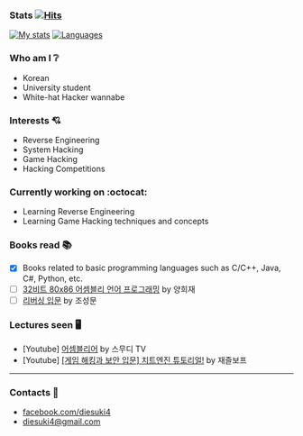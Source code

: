 ### Stats [![Hits](https://hits.seeyoufarm.com/api/count/incr/badge.svg?url=https%3A%2F%2Fgithub.com%2Fdiesuki4%2Fhit-counter&count_bg=%233DBFC8&title_bg=%23555555&icon=github.svg&icon_color=%23E7E7E7&title=hits&edge_flat=false)](https://hits.seeyoufarm.com)
[![My stats](https://github-readme-stats.vercel.app/api?username=diesuki4&hide=issues&show_icons=true)](https://github.com/anuraghazra/github-readme-stats)
[![Languages](https://github-readme-stats.vercel.app/api/top-langs/?username=diesuki4&layout=compact)](https://github.com/anuraghazra/github-readme-stats)

### Who am I :grey_question:
- Korean
- University student
- White-hat Hacker wannabe

### Interests :cupid:
- Reverse Engineering
- System Hacking
- Game Hacking
- Hacking Competitions

### Currently working on :octocat:
- Learning Reverse Engineering
- Learning Game Hacking techniques and concepts

### Books read :books:
- [x] Books related to basic programming languages such as C/C++, Java, C#, Python, etc.
- [ ] [32비트 80x86 어셈블리 언어 프로그래밍](http://pod.kyobobook.co.kr/podBook/podBookDetailView.ink?barcode=1400000291696&ejkGb=KOR) by 양희재
- [ ] [리버싱 입문](http://www.kyobobook.co.kr/product/detailViewKor.laf?mallGb=KOR&ejkGb=KOR&barcode=9788965401285) by 조성문

### Lectures seen :desktop_computer:
- [Youtube] [어셈블리어](https://www.youtube.com/watch?v=Q8xCTztsRmw&list=PL1IheunyylbaYAzQv8bdu3hxq8YX5cKlY&index=1) by 스무디 TV
- [Youtube] [[게임 해킹과 보안 입문] 치트엔진 튜토리얼!](https://www.youtube.com/watch?v=tHhkOFjC56A&list=PLnIaYcDMsScxxgCKjx524O4UxV85ZbAuK&index=1) by 재즐보프

----

### Contacts :email:
- [facebook.com/diesuki4](https://facebook.com/diesuki4)
- diesuki4@gmail.com
